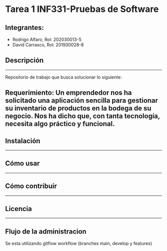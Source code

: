 # Tarea 1 INF331-Pruebas de Software
## Integrantes:
- Rodrigo Alfaro, Rol: 202030013-5
- David Carrasco, Rol: 201930028-8

## Descripción 

---
Repositorio de trabajo que busca solucionar lo siguiente:

**Requerimiento:**
Un emprendedor nos ha solicitado una aplicación sencilla para gestionar su inventario de productos en la bodega de su negocio.
Nos ha dicho que, con tanta tecnología, necesita algo práctico y funcional.
---

## Instalación

---


## Cómo usar

---

## Cómo contribuir

---

## Licencia

---
## Flujo de la administracion
  Se esta utilizando gitflow workflow (branches main, develop y features)




